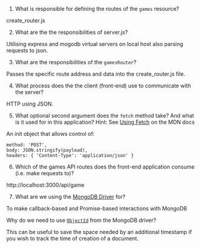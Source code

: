 1. What is responsible for defining the routes of the `games` resource?

create_router.js

2. What are the the responsibilities of server.js?

Utilising express and mogodb virtual servers on local host also parsing requests to json.

3. What are the responsibilities of the `gamesRouter`?

Passes the specific route address and data into the create_router.js file.

4. What process does the the client (front-end) use to communicate with the server?

HTTP using JSON.

5. What optional second argument does the `fetch` method take? And what is it used for in this application? Hint: See [Using Fetch](https://developer.mozilla.org/en-US/docs/Web/API/Fetch_API/Using_Fetch) on the MDN docs

An init object that allows control of:

    method: 'POST',
    body: JSON.stringify(payload),
    headers: { 'Content-Type': 'application/json' }

6. Which of the games API routes does the front-end application consume (i.e. make requests to)?

http://localhost:3000/api/game

7. What are we using the [MongoDB Driver](http://mongodb.github.io/node-mongodb-native/) for?

To make callback-based and Promise-based interactions with MongoDB

Why do we need to use [`ObjectId`](https://mongodb.github.io/node-mongodb-native/api-bson-generated/objectid.html) from the MongoDB driver?

This can be useful to save the space needed by an additional timestamp if you wish to track the time of creation of a document.

